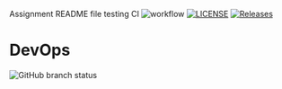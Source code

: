 Assignment README file
testing CI
![workflow](https://github.com/LisaB96/SEMAssignment6/actions/workflows/main.yml/badge.svg)
[![LICENSE](https://img.shields.io/github/license/LisaB96/SEMAssignment6.svg?style=flat-square)](https://github.com/LisaB96/SEMAssignment6/blob/master/LICENSE)
[![Releases](https://img.shields.io/github/release/LisaB96/SEMAssignment6/all.svg?style=flat-square)](https://github.com/LisaB96/SEMAssignment6/releases)
# DevOps
![GitHub branch status](https://img.shields.io/github/checks-status/LisaB96/SEMAssignment6/develop)
